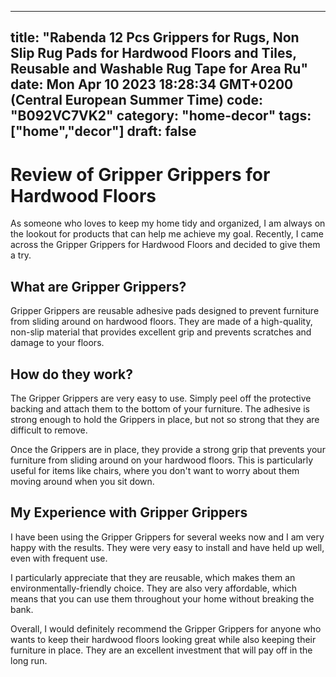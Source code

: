 
---
title: "Rabenda 12 Pcs Grippers for Rugs, Non Slip Rug Pads for Hardwood Floors and Tiles, Reusable and Washable Rug Tape for Area Ru" 
date: Mon Apr 10 2023 18:28:34 GMT+0200 (Central European Summer Time)
code: "B092VC7VK2"
category: "home-decor"
tags: ["home","decor"] 
draft: false
---
    
# Review of Gripper Grippers for Hardwood Floors

As someone who loves to keep my home tidy and organized, I am always on the lookout for products that can help me achieve my goal. Recently, I came across the Gripper Grippers for Hardwood Floors and decided to give them a try.

## What are Gripper Grippers?

Gripper Grippers are reusable adhesive pads designed to prevent furniture from sliding around on hardwood floors. They are made of a high-quality, non-slip material that provides excellent grip and prevents scratches and damage to your floors.

## How do they work?

The Gripper Grippers are very easy to use. Simply peel off the protective backing and attach them to the bottom of your furniture. The adhesive is strong enough to hold the Grippers in place, but not so strong that they are difficult to remove.

Once the Grippers are in place, they provide a strong grip that prevents your furniture from sliding around on your hardwood floors. This is particularly useful for items like chairs, where you don't want to worry about them moving around when you sit down.

## My Experience with Gripper Grippers

I have been using the Gripper Grippers for several weeks now and I am very happy with the results. They were very easy to install and have held up well, even with frequent use.

I particularly appreciate that they are reusable, which makes them an environmentally-friendly choice. They are also very affordable, which means that you can use them throughout your home without breaking the bank.

Overall, I would definitely recommend the Gripper Grippers for anyone who wants to keep their hardwood floors looking great while also keeping their furniture in place. They are an excellent investment that will pay off in the long run.